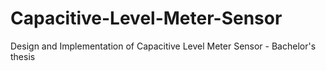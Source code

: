 # Capacitive-Level-Meter-Sensor
Design and Implementation of Capacitive Level Meter Sensor - Bachelor's thesis
